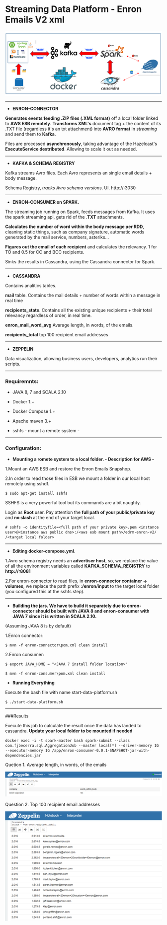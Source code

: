 # Streaming Data Platform - Enron Emails V2 xml

![ScreenShot](https://github.com/fjbecerra/data-platform-enron-emails/blob/master/images/data-platform-stack.PNG)

***

- **ENRON-CONNECTOR**

**Generates events feeding .ZIP files (.XML format)** off a local folder linked to **AWS ESB remotely**. **Transforms XML's** document tag + the content of its .TXT file (regardless it's an txt attachment) into **AVRO format** in *streaming* and send them to **Kafka**.

Files are processed **asynchronously**, taking advantage of the Hazelcast's **ExecuteService destributed**. Allowing to scale it out as needed.

***

- **KAFKA & SCHEMA REGISTRY**

Kafka streams Avro files. Each Avro represents an single email details + body message.

Schema Registry, *tracks Avro schema versions*. UI. http://<ADVERTISER HOST>:3030

***

- **ENRON-CONSUMER on SPARK.**

The streaming job running on Spark, feeds messages from Kafka. It uses the spark streaming api, gets rid of the .**TXT** attachments.

**Calculates the number of word within the body message per RDD**, cleaning static things, such as company signature, automatic words generated by the mail service, numbers, asteriks...

**Figures out the email of each recipient** and calculates the relevancy. 1 for TO and 0.5 for CC and BCC recipients.

Sinks the results in Cassandra, using the Cassandra connector for Spark.

***
 
- **CASSANDRA**

Contains analitics tables. 

**mail** table. Contains the mail details + number of words within a message in real time

**recipients_state**. Contains all the existing unique recipients + their total relevancy regardless of order, in real time.

**enron_mail_word_avg** Avarage length, in words, of the emails. 

**recipients_total** top 100 recipient email addresses

***

- **ZEPPELIN**

Data visualization, allowing business users, developers, analytics run their scripts.

***

### Requiremnts:

 - JAVA 8, 7 and SCALA 2.10
 
 - Docker 1.+
 
 - Docker Compose 1.+
 
 - Apache maven 3.+
 
 - sshfs - mount a remote system - 

***

### Configuration:

- **Mounting a romete system to a local folder. - Description for AWS -**

1.Mount an AWS ESB and restore the Enron Emails Snapshop. 
 
2.In order to read those files in ESB we mount a folder in our local host remotely using sshdf.
 
```
$ sudo apt-get install sshfs
```

SSHFS is a very powerful tool but its commands are a bit naughty. 

Login as **Root** user. Pay attention the **full path of your public/private key** and **no slash** at the end of your target local.
 
```
# sshfs -o identityfile=<full path of your private key>.pem <instance user>@<instance aws public dns>:/<aws esb mount path>/edrm-enron-v2/ /<target local folder>
```

---
- **Editing docker-compose.yml**.

1.Avro schema registry needs an __advertiser host__, so, we replace the value of all the environment variables called **KAFKA_SCHEMA_REGISTRY** to **http://<host machine ip >:8081**
 
2.For enron-connector to read files, in **enron-connector container -> volumes**, we replace the path prefix **<target local folder>:/enron/input** to the target local folder (you configured this at the sshfs step). 
 
---
- **Building the jars. We have to build it separately due to enron-connector should be built with JAVA 8 and enron-consumer with JAVA 7 since it is written in SCALA 2.10.**

(Assuming JAVA 8 is by default)

1.Enron connector:

```
$ mvn -f enron-connector\pom.xml clean install
```

2.Enron consumer:
 
```
$ export JAVA_HOME = "<JAVA 7 install folder location>"
```
```
$ mvn -f enron-consumer\pom.xml clean install
```

- **Running Everything**

Execute the bash file with name start-data-platform.sh

```
$ ./start-data-platform.sh
```  

---
###Results

Execute this job to calculate the result once the data has landed to cassandra. **Update your local folder to be mounted if needed**


```
docker exec -i -t spark-master bash spark-submit --class com.fjbecerra.sql.AggregationJob --master local[*] --driver-memory 1G --executor-memory 1G /app/enron-consumer-0.0.1-SNAPSHOT-jar-with-dependencies.jar 
```

Quetion 1. Average length, in words, of the emails

![ScreenShot](https://github.com/fjbecerra/data-platform-enron-emails/blob/master/images/avg.PNG)


Question 2. Top 100 recipient email addresses

![ScreenShot](https://github.com/fjbecerra/data-platform-enron-emails/blob/master/images/topRelevant.png)


